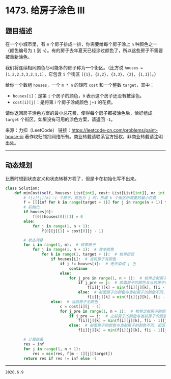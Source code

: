 # 1473. 给房子涂色 III

## 题目描述

在一个小城市里，有 `m` 个房子排成一排，你需要给每个房子涂上 `n` 种颜色之一（颜色编号为 `1` 到 `n`）。有的房子去年夏天已经涂过颜色了，所以这些房子不需要被重新涂色。

我们将连续相同颜色尽可能多的房子称为一个街区。（比方说 `houses = [1,2,2,3,3,2,1,1]`，它包含 `5` 个街区 `[{1}, {2,2}, {3,3}, {2}, {1,1}]`。）

给你一个数组 `houses`，一个 `m * n` 的矩阵 `cost` 和一个整数 `target`，其中：

- `houses[i]`：是第 `i` 个房子的颜色，`0` 表示这个房子还没有被涂色。
- `cost[i][j]`：是将第 i 个房子涂成颜色 `j+1` 的花费。

请你返回房子涂色方案的最小总花费，使得每个房子都被涂色后，恰好组成 `target` 个街区。如果没有可用的涂色方案，请返回 `-1`。

来源：力扣（LeetCode）
链接：<https://leetcode-cn.com/problems/paint-house-iii>
著作权归领扣网络所有。商业转载请联系官方授权，非商业转载请注明出处。

---

## 动态规划

比赛时想到状态定义和状态转移方程了，但是卡在初始化写不出来。

```python
class Solution:
    def minCost(self, houses: List[int], cost: List[List[int]], m: int, n: int, target: int) -> int:
        # f[i][j][k]：i 个房子，颜色为 j 时，形成 k 个街区所需要的最小花费
        f = [[[inf for k in range(target + 1)] for j in range(n + 1)] for i in range(m)]
        # 初始化
        if houses[0]:
            f[0][houses[0]][1] = 0
        else:
            for j in range(1, n + 1):
                f[0][j][1] = cost[0][j - 1]

        # 状态转移
        for i in range(1, m):  # 枚举房子
            for j in range(1, n + 1):  # 枚举颜色
                for k in range(1, target + 1):  # 枚举街区
                    if houses[i]:  # 当前房子有颜色
                        if j != houses[i]:  # 无法染成 j 色
                            continue
                        else:
                            for j_pre in range(1, n + 1):  # 枚举之前房子的颜色
                                if j_pre == j:  # 前面房子的颜色与当前房子的颜色相同，街区数不变
                                    f[i][j][k] = min(f[i][j][k], f[i - 1][j][k])
                                else:  # 前面房子的颜色与当前房子的颜色不同，街区数加一
                                    f[i][j][k] = min(f[i][j][k], f[i - 1][j_pre][k - 1])
                    else:  # 当前房子无颜色
                        c = cost[i][j - 1]
                        for j_pre in range(1, n + 1):  # 枚举之前房子的颜色
                            if j_pre == j:  # 之前房子的颜色与当前房子的颜色相同，街区数不变
                                f[i][j][k] = min(f[i][j][k], f[i - 1][j][k] + c)
                            else:  # 前面房子的颜色与当前房子的颜色不同，街区数加一
                                f[i][j][k] = min(f[i][j][k], f[i - 1][j_pre][k - 1] + c)

        # 计算结果
        res = inf
        for j in range(1, n + 1):
            res = min(res, f[m - 1][j][target])
        return res if res != inf else -1
```

---

`2020.6.9`
